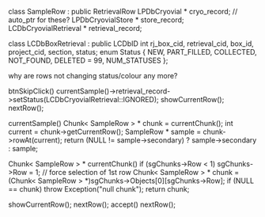 class SampleRow : public RetrievalRow
    LPDbCryovial            * cryo_record; // auto_ptr for these?
    LPDbCryovialStore       * store_record;
    LCDbCryovialRetrieval   * retrieval_record;

class LCDbBoxRetrieval : public LCDbID
    int rj_box_cid, retrieval_cid, box_id, project_cid, section, status;
    enum Status { NEW, PART_FILLED, COLLECTED, NOT_FOUND, DELETED = 99, NUM_STATUSES };

why are rows not changing status/colour any more?

btnSkipClick()
    currentSample()->retrieval_record->setStatus(LCDbCryovialRetrieval::IGNORED);
    showCurrentRow();
    nextRow();


currentSample()
    Chunk< SampleRow > * chunk = currentChunk();
    int current = chunk->getCurrentRow();
    SampleRow * sample = chunk->rowAt(current);
    return  (NULL != sample->secondary) ? sample->secondary : sample;

Chunk< SampleRow > * currentChunk() 
    if (sgChunks->Row < 1) sgChunks->Row = 1; // force selection of 1st row
    Chunk< SampleRow > * chunk = (Chunk< SampleRow > *)sgChunks->Objects[0][sgChunks->Row];
    if (NULL == chunk) throw Exception("null chunk");
    return chunk;

showCurrentRow();
nextRow();
accept()
    nextRow();

